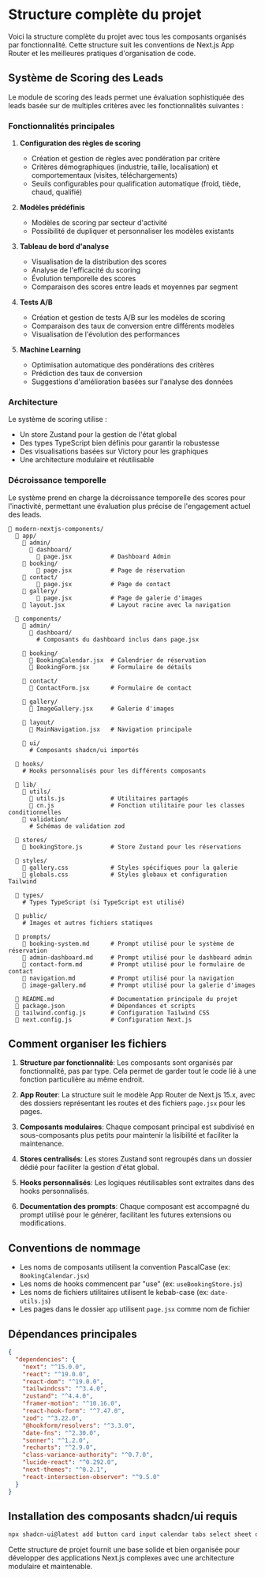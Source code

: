 # Structure complète du projet

Voici la structure complète du projet avec tous les composants organisés par fonctionnalité. Cette structure suit les conventions de Next.js App Router et les meilleures pratiques d'organisation de code.

## Système de Scoring des Leads

Le module de scoring des leads permet une évaluation sophistiquée des leads basée sur de multiples critères avec les fonctionnalités suivantes :

### Fonctionnalités principales

1. **Configuration des règles de scoring**

   - Création et gestion de règles avec pondération par critère
   - Critères démographiques (industrie, taille, localisation) et comportementaux (visites, téléchargements)
   - Seuils configurables pour qualification automatique (froid, tiède, chaud, qualifié)

2. **Modèles prédéfinis**

   - Modèles de scoring par secteur d'activité
   - Possibilité de dupliquer et personnaliser les modèles existants

3. **Tableau de bord d'analyse**

   - Visualisation de la distribution des scores
   - Analyse de l'efficacité du scoring
   - Évolution temporelle des scores
   - Comparaison des scores entre leads et moyennes par segment

4. **Tests A/B**

   - Création et gestion de tests A/B sur les modèles de scoring
   - Comparaison des taux de conversion entre différents modèles
   - Visualisation de l'évolution des performances

5. **Machine Learning**
   - Optimisation automatique des pondérations des critères
   - Prédiction des taux de conversion
   - Suggestions d'amélioration basées sur l'analyse des données

### Architecture

Le système de scoring utilise :

- Un store Zustand pour la gestion de l'état global
- Des types TypeScript bien définis pour garantir la robustesse
- Des visualisations basées sur Victory pour les graphiques
- Une architecture modulaire et réutilisable

### Décroissance temporelle

Le système prend en charge la décroissance temporelle des scores pour l'inactivité, permettant une évaluation plus précise de l'engagement actuel des leads.

```
📁 modern-nextjs-components/
  📁 app/
    📁 admin/
      📁 dashboard/
        📄 page.jsx           # Dashboard Admin
    📁 booking/
        📄 page.jsx           # Page de réservation
    📁 contact/
        📄 page.jsx           # Page de contact
    📁 gallery/
        📄 page.jsx           # Page de galerie d'images
    📄 layout.jsx             # Layout racine avec la navigation

  📁 components/
    📁 admin/
      📁 dashboard/
        # Composants du dashboard inclus dans page.jsx

    📁 booking/
      📄 BookingCalendar.jsx  # Calendrier de réservation
      📄 BookingForm.jsx      # Formulaire de détails

    📁 contact/
      📄 ContactForm.jsx      # Formulaire de contact

    📁 gallery/
      📄 ImageGallery.jsx     # Galerie d'images

    📁 layout/
      📄 MainNavigation.jsx   # Navigation principale

    📁 ui/
      # Composants shadcn/ui importés

  📁 hooks/
    # Hooks personnalisés pour les différents composants

  📁 lib/
    📁 utils/
      📄 utils.js             # Utilitaires partagés
      📄 cn.js                # Fonction utilitaire pour les classes conditionnelles
    📁 validation/
      # Schémas de validation zod

  📁 stores/
    📄 bookingStore.js        # Store Zustand pour les réservations

  📁 styles/
    📄 gallery.css            # Styles spécifiques pour la galerie
    📄 globals.css            # Styles globaux et configuration Tailwind

  📁 types/
    # Types TypeScript (si TypeScript est utilisé)

  📁 public/
    # Images et autres fichiers statiques

  📁 prompts/
    📄 booking-system.md      # Prompt utilisé pour le système de réservation
    📄 admin-dashboard.md     # Prompt utilisé pour le dashboard admin
    📄 contact-form.md        # Prompt utilisé pour le formulaire de contact
    📄 navigation.md          # Prompt utilisé pour la navigation
    📄 image-gallery.md       # Prompt utilisé pour la galerie d'images

  📄 README.md                # Documentation principale du projet
  📄 package.json             # Dépendances et scripts
  📄 tailwind.config.js       # Configuration Tailwind CSS
  📄 next.config.js           # Configuration Next.js
```

## Comment organiser les fichiers

1. **Structure par fonctionnalité**: Les composants sont organisés par fonctionnalité, pas par type. Cela permet de garder tout le code lié à une fonction particulière au même endroit.

2. **App Router**: La structure suit le modèle App Router de Next.js 15.x, avec des dossiers représentant les routes et des fichiers `page.jsx` pour les pages.

3. **Composants modulaires**: Chaque composant principal est subdivisé en sous-composants plus petits pour maintenir la lisibilité et faciliter la maintenance.

4. **Stores centralisés**: Les stores Zustand sont regroupés dans un dossier dédié pour faciliter la gestion d'état global.

5. **Hooks personnalisés**: Les logiques réutilisables sont extraites dans des hooks personnalisés.

6. **Documentation des prompts**: Chaque composant est accompagné du prompt utilisé pour le générer, facilitant les futures extensions ou modifications.

## Conventions de nommage

- Les noms de composants utilisent la convention PascalCase (ex: `BookingCalendar.jsx`)
- Les noms de hooks commencent par "use" (ex: `useBookingStore.js`)
- Les noms de fichiers utilitaires utilisent le kebab-case (ex: `date-utils.js`)
- Les pages dans le dossier `app` utilisent `page.jsx` comme nom de fichier

## Dépendances principales

```json
{
  "dependencies": {
    "next": "^15.0.0",
    "react": "^19.0.0",
    "react-dom": "^19.0.0",
    "tailwindcss": "^3.4.0",
    "zustand": "^4.4.0",
    "framer-motion": "^10.16.0",
    "react-hook-form": "^7.47.0",
    "zod": "^3.22.0",
    "@hookform/resolvers": "^3.3.0",
    "date-fns": "^2.30.0",
    "sonner": "^1.2.0",
    "recharts": "^2.9.0",
    "class-variance-authority": "^0.7.0",
    "lucide-react": "^0.292.0",
    "next-themes": "^0.2.1",
    "react-intersection-observer": "^9.5.0"
  }
}
```

## Installation des composants shadcn/ui requis

```bash
npx shadcn-ui@latest add button card input calendar tabs select sheet dialog avatar badge skeleton switch form
```

Cette structure de projet fournit une base solide et bien organisée pour développer des applications Next.js complexes avec une architecture modulaire et maintenable.
